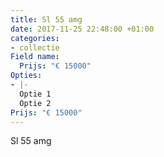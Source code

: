 ```yaml
---
title: Sl 55 amg
date: 2017-11-25 22:48:00 +01:00
categories:
- collectie
Field name:
  Prijs: "€ 15000"
Opties:
- |-
  Optie 1
  Optie 2
Prijs: "€ 15000"
---
```


Sl 55 amg